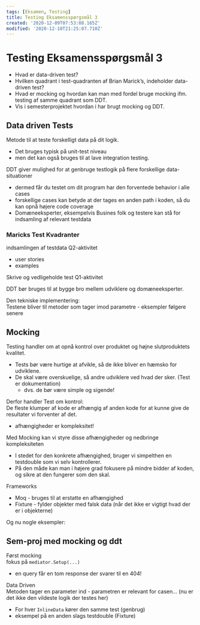 ```yaml
---
tags: [Eksamen, Testing]
title: Testing Eksamensspørgsmål 3
created: '2020-12-09T07:53:08.165Z'
modified: '2020-12-10T21:25:07.710Z'
---
```


# Testing Eksamensspørgsmål 3
- Hvad er data-driven test?
- Hvilken quadrant i test-quadranten af Brian Marick’s, indeholder data-driven test?
- Hvad er mocking og hvordan kan man med fordel bruge mocking ifm. testing af samme quadrant som DDT.
- Vis i semesterprojektet hvordan i har brugt mocking og DDT.

## Data driven Tests
Metode til at teste forskelligt data på dit logik.
- Det bruges typisk på unit-test niveau
- men det kan også bruges til at lave integration testing.

DDT giver mulighed for at genbruge testlogik på flere forskellige data-situationer
 - dermed får du testet om dit program har den forventede behavior i alle cases
 - forskellige cases kan betyde at der tages en anden path i koden, så du kan opnå højere code coverage
 - Domæneeksperter, eksempelvis Busines folk og testere kan stå for indsamling af relevant testdata

### Maricks Test Kvadranter
indsamlingen af testdata Q2-aktivitet
- user stories
- examples

Skrive og vedligeholde test Q1-aktivitet

DDT bør bruges til at bygge bro mellem udviklere og domæneeksperter. 

Den tekniske implementering:  
Testene bliver til metoder som tager imod parametre - eksempler følgere senere

## Mocking
Testing handler om at opnå kontrol over produktet og højne slutproduktets kvalitet.
- Tests bør være hurtige at afvikle, så de ikke bliver en hæmsko for udviklene.
- De skal være overskuelige, så andre udviklere ved hvad der sker. (Test er dokumentation)
  - dvs. de bør være simple og sigende!

Derfor handler Test om kontrol:  
De fleste klumper af kode er afhængig af anden kode for at kunne give de resultater vi forventer af det.
- afhængigheder er kompleksitet!

Med Mocking kan vi styre disse afhængigheder og nedbringe kompleksiteten
- I stedet for den konkrete afhængighed, bruger vi simpelthen en testdouble som vi selv kontrollerer.
- På den måde kan man i højere grad fokusere på mindre bidder af koden, og sikre at den fungerer som den skal.

Frameworks
- Moq - bruges til at erstatte en afhængighed
- Fixture - fylder objekter med falsk data (når det ikke er vigtigt hvad der er i objekterne)


Og nu nogle eksempler:

## Sem-proj med mocking og ddt
Først mocking  
fokus på `mediator.Setup(...)`
- en query får en tom response der svarer til en 404!

Data Driven  
Metoden tager en parameter ind - parametren er relevant for casen... (nu er det ikke den vildeste logik der testes her)
- For hver `InlineData` kører den samme test (genbrug)
- eksempel på en anden slags testdouble (Fixture)



